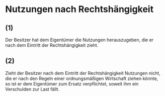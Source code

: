 # Nutzungen nach Rechtshängigkeit



## (1)

 Der Besitzer hat dem Eigentümer die Nutzungen herauszugeben, die er nach dem Eintritt der Rechtshängigkeit zieht.

## (2)

 Zieht der Besitzer nach dem Eintritt der Rechtshängigkeit Nutzungen nicht, die er nach den Regeln einer ordnungsmäßigen Wirtschaft ziehen könnte, so ist er dem Eigentümer zum Ersatz verpflichtet, soweit ihm ein Verschulden zur Last fällt. 

